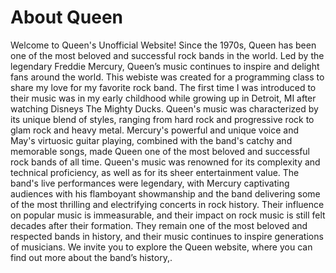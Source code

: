   <head>
    <title>About The Site</title>
  </head>
  <body>
    <h1>About Queen</h1>
    <p>Welcome to Queen's Unofficial Website! Since the 1970s, Queen has been one of the most beloved and successful rock bands in the world. Led by the legendary Freddie Mercury, Queen’s music continues to inspire and delight fans around the world. This webiste was created for a programming class to share my love for my favorite rock band. The first time I was introduced to their music was in my early childhood while growing up in Detroit, MI after watching Disneys The Mighty Ducks. Queen's music was characterized by its unique blend of styles, ranging from hard rock and progressive rock to glam rock and heavy metal. Mercury's powerful and unique voice and May's virtuosic guitar playing, combined with the band's catchy and memorable songs, made Queen one of the most beloved and successful rock bands of all time. Queen's music was renowned for its complexity and technical proficiency, as well as for its sheer entertainment value. The band's live performances were legendary, with Mercury captivating audiences with his flamboyant showmanship and the band delivering some of the most thrilling and electrifying concerts in rock history. Their influence on popular music is immeasurable, and their impact on rock music is still felt decades after their formation. They remain one of the most beloved and respected bands in history, and their music continues to inspire generations of musicians. We invite you to explore the Queen website, where you can find out more about the band’s history,.</p>
  </body>
</html>
